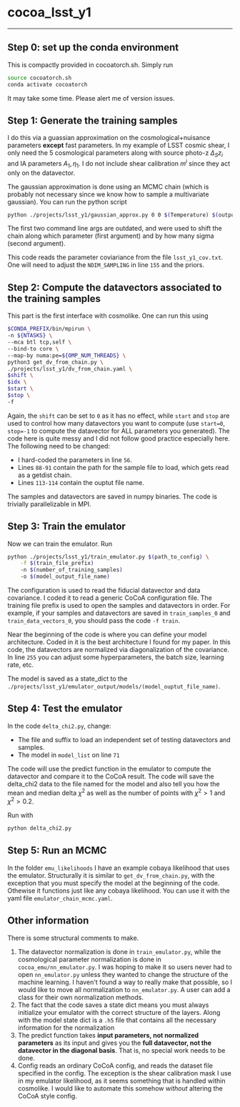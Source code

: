 # cocoa_lsst_y1

---

## Step 0: set up the conda environment
This is compactly provided in cocoatorch.sh. Simply run

```sh
source cocoatorch.sh 
conda activate cocoatorch
```

It may take some time. Please alert me of version issues.

## Step 1: Generate the training samples
I do this via a guassian approximation on the cosmological+nuisance parameters **except** fast parameters. In my example of LSST cosmic shear, I only need the $5$ cosmological parameters along with source photo-z $\Delta_{S} z_i$ and IA parameters $A_{1},\eta_1$. I do not include shear calibration $m^i$ since they act only on the datavector. 

The gaussian approximation is done using an MCMC chain (which is probably not necessary since we know how to sample a multivariate gaussian). You can run the python script

```sh
python ./projects/lsst_y1/gaussian_approx.py 0 0 $(Temperature) $(output_file_name)
```

The first two command line args are outdated, and were used to shift the chain along which parameter (first argument) and by how many sigma (second argument). 

This code reads the parameter coviariance from the file `lsst_y1_cov.txt`. One will need to adjust the `NDIM_SAMPLING` in line `155` and the priors. 

## Step 2: Compute the datavectors associated to the training samples
This part is the first interface with cosmolike. One can run this using

```sh
$CONDA_PREFIX/bin/mpirun \
-n ${NTASKS} \
--mca btl tcp,self \
--bind-to core \
--map-by numa:pe=${OMP_NUM_THREADS} \
python3 get_dv_from_chain.py \
./projects/lsst_y1/dv_from_chain.yaml \
$shift \
$idx \
$start \
$stop \
-f 
```

Again, the `shift` can be set to `0` as it has no effect, while `start` and `stop` are used to control how many datavectors you want to compute (use `start=0`, `stop=-1` to compute the datavector for ALL parameters you generated). The code here is quite messy and I did not follow good practice especially here. The following need to be changed:

 - I hard-coded the parameters in line `56`.
 - Lines `88-91` contain the path for the sample file to load, which gets read as a getdist chain. 
 - Lines `113-114` contain the ouptut file name. 

The samples and datavectors are saved in numpy binaries. The code is trivially parallelizable in MPI. 

## Step 3: Train the emulator
Now we can train the emulator. Run
```sh
python ./projects/lsst_y1/train_emulator.py $(path_to_config) \
	-f $(train_file_prefix) 
	-n $(number_of_training_samples)
	-o $(model_output_file_name)
```
The configuration is used to read the fiducial datavector and data covariance. I coded it to read a generic CoCoA configuration file. The training file prefix is used to open the samples and datavectors in order. For example, if your samples and datavectors are saved in `train_samples_0` and `train_data_vectors_0`, you should pass the code `-f train`. 

Near the beginning of the code is where you can define your model architecture. Coded in it is the best architecture I found for my paper. In this code, the datavectors are normalized via diagonalization of the covariance. In line `255` you can adjust some hyperparameters, the batch size, learning rate, etc.

The model is saved as a state_dict to the `./projects/lsst_y1/emulator_output/models/(model_ouptut_file_name)`. 

## Step 4: Test the emulator
In the code `delta_chi2.py`, change:

- The file and suffix to load an independent set of testing datavectors and samples. 
- The model in `model_list` on line `71`

The code will use the predict function in the emulator to compute the datavector and compare it to the CoCoA result. The code will save the delta_chi2 data to the file named for the model and also tell you how the mean and median delta $\chi^2$ as well as the number of points with $\chi^2>1$ and $\chi^2>0.2$.

Run with
```sh
python delta_chi2.py
```

## Step 5: Run an MCMC
In the folder `emu_likelihoods` I have an example cobaya likelihood that uses the emulator. Structurally it is similar to `get_dv_from_chain.py`, with the exception that you must specify the model at the beginning of the code. Othewise it functions just like any cobaya likelihood. You can use it with the yaml file `emulator_chain_mcmc.yaml`.

## Other information
There is some structural comments to make.
1. The datavector normalization is done in `train_emulator.py`, while the cosmological parameter normalization is done in `cocoa_emu/nn_emulator.py`. I was hoping to make it so users never had to open `nn_emulator.py` unless they wanted to change the structure of the machine learning. I haven't found a way to really make that possible, so I would like to move all normalization to `nn_emulator.py`. A user can add a class for their own normalization methods.
2. The fact that the code saves a state dict means you must always initialize your emulator with the correct structure of the layers. Along with the model state dict is a `.h5` file that contains all the necessary information for the normalization
3. The predict function takes **input parameters, not normalized parameters** as its input and gives you the **full datavector, not the datavector in the diagonal basis**. That is, no special work needs to be done. 
4. Config reads an ordinary CoCoA config, and reads the dataset file specified in the config. The exception is the shear calibration mask I use in my emulator likelihood, as it seems something that is handled within cosmolike. I would like to automate this somehow *without* altering the CoCoA style config.











